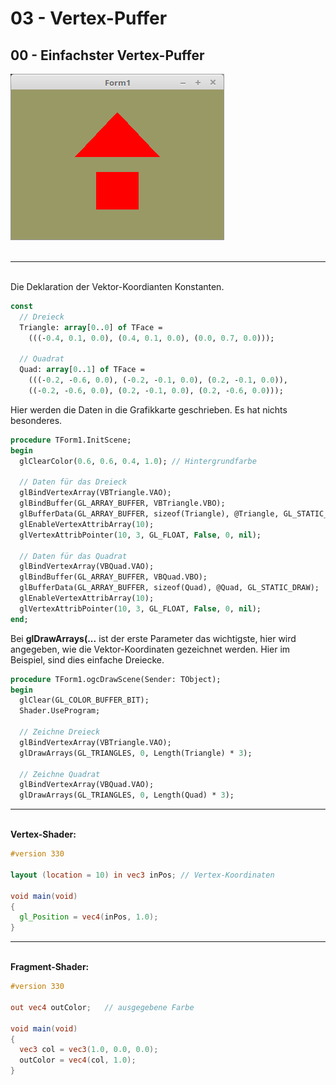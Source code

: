 # 03 - Vertex-Puffer
## 00 - Einfachster Vertex-Puffer

<img src="image.png" alt="Selfhtml"><br><br>
<hr><br>
Die Deklaration der Vektor-Koordianten Konstanten.

```pascal
const
  // Dreieck
  Triangle: array[0..0] of TFace =
    (((-0.4, 0.1, 0.0), (0.4, 0.1, 0.0), (0.0, 0.7, 0.0)));

  // Quadrat
  Quad: array[0..1] of TFace =
    (((-0.2, -0.6, 0.0), (-0.2, -0.1, 0.0), (0.2, -0.1, 0.0)),
    ((-0.2, -0.6, 0.0), (0.2, -0.1, 0.0), (0.2, -0.6, 0.0)));
```

Hier werden die Daten in die Grafikkarte geschrieben.
Es hat nichts besonderes.

```pascal
procedure TForm1.InitScene;
begin
  glClearColor(0.6, 0.6, 0.4, 1.0); // Hintergrundfarbe

  // Daten für das Dreieck
  glBindVertexArray(VBTriangle.VAO);
  glBindBuffer(GL_ARRAY_BUFFER, VBTriangle.VBO);
  glBufferData(GL_ARRAY_BUFFER, sizeof(Triangle), @Triangle, GL_STATIC_DRAW);
  glEnableVertexAttribArray(10);
  glVertexAttribPointer(10, 3, GL_FLOAT, False, 0, nil);

  // Daten für das Quadrat
  glBindVertexArray(VBQuad.VAO);
  glBindBuffer(GL_ARRAY_BUFFER, VBQuad.VBO);
  glBufferData(GL_ARRAY_BUFFER, sizeof(Quad), @Quad, GL_STATIC_DRAW);
  glEnableVertexAttribArray(10);
  glVertexAttribPointer(10, 3, GL_FLOAT, False, 0, nil);
end;
```

Bei <b>glDrawArrays(...</b> ist der erste Parameter das wichtigste, hier wird angegeben, wie die Vektor-Koordinaten gezeichnet werden.
Hier im Beispiel, sind dies einfache Dreiecke.

```pascal
procedure TForm1.ogcDrawScene(Sender: TObject);
begin
  glClear(GL_COLOR_BUFFER_BIT);
  Shader.UseProgram;

  // Zeichne Dreieck
  glBindVertexArray(VBTriangle.VAO);
  glDrawArrays(GL_TRIANGLES, 0, Length(Triangle) * 3);

  // Zeichne Quadrat
  glBindVertexArray(VBQuad.VAO);
  glDrawArrays(GL_TRIANGLES, 0, Length(Quad) * 3);
```

<hr><br>
<b>Vertex-Shader:</b>


```glsl
#version 330

layout (location = 10) in vec3 inPos; // Vertex-Koordinaten

void main(void)
{
  gl_Position = vec4(inPos, 1.0);
}

```

<hr><br>
<b>Fragment-Shader:</b>

```glsl
#version 330

out vec4 outColor;   // ausgegebene Farbe

void main(void)
{
  vec3 col = vec3(1.0, 0.0, 0.0);
  outColor = vec4(col, 1.0);
}

```


